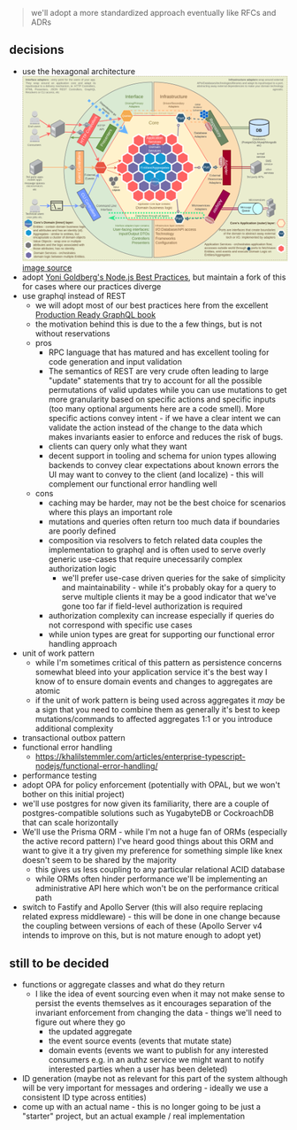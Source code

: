 > we'll adopt a more standardized approach eventually like RFCs and ADRs

## decisions

- use the hexagonal architecture
  ![hexagonal architecture diagram](/assets/DomainDrivenHexagon.png)
  [image source](https://github.com/Sairyss/domain-driven-hexagon/blob/master/README.md)
- adopt [Yoni Goldberg's Node.js Best Practices](https://github.com/goldbergyoni/nodebestpractices), but maintain a fork of this for cases where our practices diverge
- use graphql instead of REST
  - we will adopt most of our best practices here from the excellent [Production Ready GraphQL book](https://book.productionreadygraphql.com/)
  - the motivation behind this is due to the a few things, but is not without reservations
  - pros
    - RPC language that has matured and has excellent tooling for code generation and input validation
    - The semantics of REST are very crude often leading to large "update" statements that try to account for all the possible permutations of valid updates while you can use mutations to get more granularity based on specific actions and specific inputs (too many optional arguments here are a code smell). More specific actions convey intent - if we have a clear intent we can validate the action instead of the change to the data which makes invariants easier to enforce and reduces the risk of bugs.
    - clients can query only what they want
    - decent support in tooling and schema for union types allowing backends to convey clear expectations about known errors the UI may want to convey to the client (and localize) - this will complement our functional error handling well
  - cons
    - caching may be harder, may not be the best choice for scenarios where this plays an important role
    - mutations and queries often return too much data if boundaries are poorly defined
    - composition via resolvers to fetch related data couples the implementation to graphql and is often used to serve overly generic use-cases that require unecessarily complex authorization logic
      - we'll prefer use-case driven queries for the sake of simplicity and maintainability - while it's probably okay for a query to serve multiple clients it may be a good indicator that we've gone too far if field-level authorization is required
    - authorization complexity can increase especially if queries do not correspond with specific use cases
    - while union types are great for supporting our functional error handling approach
- unit of work pattern
  - while I'm sometimes critical of this pattern as persistence concerns somewhat bleed into your application service it's the best way I know of to ensure domain events and changes to aggregates are atomic
  - if the unit of work pattern is being used across aggregates it _may_ be a sign that you need to combine them as generally it's best to keep mutations/commands to affected aggregates 1:1 or you introduce additional complexity
- transactional outbox pattern
- functional error handling
  - https://khalilstemmler.com/articles/enterprise-typescript-nodejs/functional-error-handling/
- performance testing
- adopt OPA for policy enforcement (potentially with OPAL, but we won't bother on this initial project)
- we'll use postgres for now given its familiarity, there are a couple of postgres-compatible solutions such as YugabyteDB or CockroachDB that can scale horizontally
- We'll use the Prisma ORM - while I'm not a huge fan of ORMs (especially the active record pattern) I've heard good things about this ORM and want to give it a try given my preference for something simple like knex doesn't seem to be shared by the majority
  - this gives us less coupling to any particular relational ACID database
  - while ORMs often hinder performance we'll be implementing an administrative API here which won't be on the performance critical path
- switch to Fastify and Apollo Server (this will also require replacing related express middleware) - this will be done in one change because the coupling between versions of each of these (Apollo Server v4 intends to improve on this, but is not mature enough to adopt yet)

## still to be decided

- functions or aggregate classes and what do they return
  - I like the idea of event sourcing even when it may not make sense to persist the events themselves as it encourages separation of the invariant enforcement from changing the data - things we'll need to figure out where they go
    - the updated aggregate
    - the event source events (events that mutate state)
    - domain events (events we want to publish for any interested consumers e.g. in an authz service we might want to notify interested parties when a user has been deleted)
- ID generation (maybe not as relevant for this part of the system although will be very important for messages and ordering - ideally we use a consistent ID type across entities)
- come up with an actual name - this is no longer going to be just a "starter" project, but an actual example / real implementation
